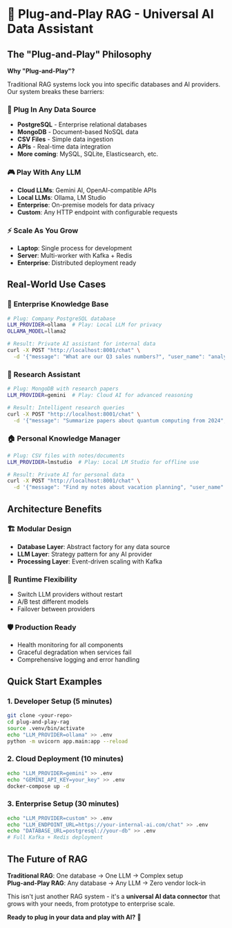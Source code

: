 # 🔌 Plug-and-Play RAG - Universal AI Data Assistant

## The "Plug-and-Play" Philosophy

**Why "Plug-and-Play"?**

Traditional RAG systems lock you into specific databases and AI providers. Our system breaks these barriers:

### 🔌 **Plug In Any Data Source**
- **PostgreSQL** - Enterprise relational databases
- **MongoDB** - Document-based NoSQL data
- **CSV Files** - Simple data ingestion
- **APIs** - Real-time data integration
- **More coming**: MySQL, SQLite, Elasticsearch, etc.

### 🎮 **Play With Any LLM**
- **Cloud LLMs**: Gemini AI, OpenAI-compatible APIs
- **Local LLMs**: Ollama, LM Studio 
- **Enterprise**: On-premise models for data privacy
- **Custom**: Any HTTP endpoint with configurable requests

### ⚡ **Scale As You Grow**
- **Laptop**: Single process for development
- **Server**: Multi-worker with Kafka + Redis
- **Enterprise**: Distributed deployment ready

## Real-World Use Cases

### 🏢 **Enterprise Knowledge Base**
```bash
# Plug: Company PostgreSQL database
LLM_PROVIDER=ollama  # Play: Local LLM for privacy
OLLAMA_MODEL=llama2

# Result: Private AI assistant for internal data
curl -X POST "http://localhost:8001/chat" \
  -d '{"message": "What are our Q3 sales numbers?", "user_name": "analyst"}'
```

### 🔬 **Research Assistant**  
```bash
# Plug: MongoDB with research papers
LLM_PROVIDER=gemini  # Play: Cloud AI for advanced reasoning

# Result: Intelligent research queries
curl -X POST "http://localhost:8001/chat" \
  -d '{"message": "Summarize papers about quantum computing from 2024", "user_name": "researcher"}'
```

### 🏠 **Personal Knowledge Manager**
```bash
# Plug: CSV files with notes/documents
LLM_PROVIDER=lmstudio  # Play: Local LM Studio for offline use

# Result: Private AI for personal data
curl -X POST "http://localhost:8001/chat" \
  -d '{"message": "Find my notes about vacation planning", "user_name": "personal"}'
```

## Architecture Benefits

### 🏗️ **Modular Design**
- **Database Layer**: Abstract factory for any data source
- **LLM Layer**: Strategy pattern for any AI provider
- **Processing Layer**: Event-driven scaling with Kafka

### 🔄 **Runtime Flexibility**
- Switch LLM providers without restart
- A/B test different models
- Failover between providers

### 🛡️ **Production Ready**
- Health monitoring for all components
- Graceful degradation when services fail
- Comprehensive logging and error handling

## Quick Start Examples

### 1. **Developer Setup** (5 minutes)
```bash
git clone <your-repo>
cd plug-and-play-rag
source .venv/bin/activate
echo "LLM_PROVIDER=ollama" >> .env
python -m uvicorn app.main:app --reload
```

### 2. **Cloud Deployment** (10 minutes)
```bash
echo "LLM_PROVIDER=gemini" >> .env
echo "GEMINI_API_KEY=your_key" >> .env
docker-compose up -d
```

### 3. **Enterprise Setup** (30 minutes)
```bash
echo "LLM_PROVIDER=custom" >> .env
echo "LLM_ENDPOINT_URL=https://your-internal-ai.com/chat" >> .env
echo "DATABASE_URL=postgresql://your-db" >> .env
# Full Kafka + Redis deployment
```

## The Future of RAG

**Traditional RAG**: One database → One LLM → Complex setup  
**Plug-and-Play RAG**: Any database → Any LLM → Zero vendor lock-in

This isn't just another RAG system - it's a **universal AI data connector** that grows with your needs, from prototype to enterprise scale.

**Ready to plug in your data and play with AI?** 🚀

